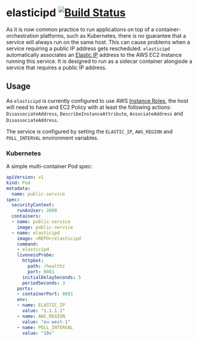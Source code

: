 # elasticipd [![Build Status](https://travis-ci.org/syscll/elasticipd.svg?branch=master)](https://travis-ci.org/syscll/elasticipd)

As it is now common practice to run applications on top of a container-orchestration platforms, such as Kubernetes, there is no guarantee that a service will always run on the same host. This can cause problems when a service requiring a public IP address gets rescheduled.
`elasticipd` automatically associates an [Elastic IP](https://docs.aws.amazon.com/AWSEC2/latest/UserGuide/elastic-ip-addresses-eip.html) address to the AWS EC2 instance running this service. It is designed to run as a sidecar container alongisde a service that requires a public IP address.

## Usage
As `elasticipd` is currently configured to use AWS [Instance Roles](https://docs.aws.amazon.com/AWSEC2/latest/UserGuide/iam-roles-for-amazon-ec2.html), the host will need to have and EC2 Policy with at least the following actions: `DisassociateAddress`, `DescribeInstanceAttribute`, `AssociateAddress` and `DisassociateAddress`.

The service is configured by setting the `ELASTIC_IP`, `AWS_REGION` and `POLL_INTERVAL` environment variables.

### Kubernetes
A simple multi-container Pod spec:
```yaml
apiVersion: v1
kind: Pod
metadata:
  name: public-service
spec:
  securityContext:
    runAsUser: 2000
  containers:
  - name: public-service
    image: public-service
  - name: elasticipd
    image: <REPO>/elasticipd
    command:
    - elasticipd
    livenessProbe:
      httpGet:
        path: /healthz
        port: 8081
      initialDelaySeconds: 5
      periodSeconds: 3
    ports:
    - containerPort: 8081
    env:
    - name: ELASTIC_IP
      value: "1.1.1.1"
    - name: AWS_REGION
      value: "eu-west-1"
    - name: POLL_INTERVAL
      value: "10s"
```
